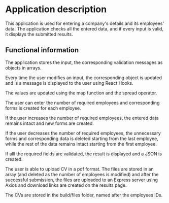 # Application description

This application is used for entering a company's details and its employees' data.
The application checks all the entered data, and if every input is valid, it displays the submitted results.

## Functional information

The application stores the input, the corresponding validation messages as objects in arrays.

Every time the user modifies an input, the corresponding object is updated and is a message is displayed to the user using React Hooks.

The values are updated using the map function and the spread operator.

The user can enter the number of required employees and corresponding forms is created for each employee.

If the user increases the number of required employees, the entered data remains intact and new forms are created.

If the user decreases the number of required employees, the unnecessary forms and corresponding data is deleted starting from the last employee, while the rest of the data remains intact starting from the first employee.

If alll the required fields are validated, the result is displayed and a JSON is created.

The user is able to upload CV in a pdf format. The files are stored in an array (and deleted as the number of employees is modified) and after the successful submission, the files are uploaded to an Express server using Axios and download links are created on the results page.

The CVs are stored in the build/files folder, named after the employees IDs.

